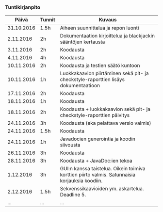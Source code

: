 ### Tuntikirjanpito
Päivä | Tunnit | Kuvaus
--------------- | ----- | ------
31.10.2016 | 1.5h | Aiheen suunnittelua ja repon luonti
2.11.2016 | 2h | Dokumentaation kirjoittelua ja blackjackin sääntöjen kertausta
3.11.2016 | 2h | Koodausta
4.11.2016 | 4h | Koodausta
10.11.2016 | 2h | Koodausta ja testien säätö kuntoon
10.11.2016 | 1h | Luokkakaavion piirtäminen sekä pit- ja checkstyle-raporttien lisäys dokumentaatioon
17.11.2016 | 2h | Koodausta
18.11.2016 | 1h | Koodausta
18.11.2016 | 2h | Koodausta + luokkakaavion sekä pit- ja checkstyle-raporttien päivitys
24.11.2016 | 3h | Koodausta (eka pelattava versio valmis)
24.11.2016 | 1.5h | Koodausta
24.11.2016 | 1h | Javadocien generointia ja koodin siivousta
26.11.2016 | 3h | Koodausta
28.11.2016 | 3h | Koodausta + JavaDoc:ien tekoa
1.12.2016 | 3h | GUI:n kanssa taistelua. Oikein toimiva korttien piirto valmis. Satunnaisia korjauksia koodiin.
2.12.2016 | 1.5h | Sekvenssikaavioiden ym. askartelua. Deadline 5.
... | ... | ...
